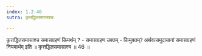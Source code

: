 ```yaml
---
index: 1.2.46
sutra: कृत्तद्धितसमासाश्च

---
```

 कृत्तद्धितसमासाश्च समासग्रहणं किमर्थम् ? - समासग्रहण उक्तम् - किमुक्तम्? अर्थवत्समुदायानां समासग्रहणं नियमार्थम् इति ॥ कृत्तद्धितसमासाश्च ॥ 46 ॥ 